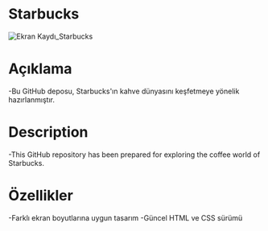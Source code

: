 # Starbucks
![Ekran Kaydı_Starbucks](https://github.com/rumeysabaysal/Starbucks/assets/147662934/db5b6ef6-d654-4132-8db9-1c3707925824)

# Açıklama
-Bu GitHub deposu, Starbucks'ın kahve dünyasını keşfetmeye yönelik hazırlanmıştır.

# Description
-This GitHub repository has been prepared for exploring the coffee world of Starbucks. 

# Özellikler
-Farklı ekran boyutlarına uygun tasarım
-Güncel HTML ve CSS sürümü
